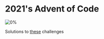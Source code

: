 # 2021's Advent of Code
![0%](https://progress-bar.dev/0/?scale=50&suffix=/50 "stars")

Solutions to [these](https://adventofcode.com/2021) challenges
